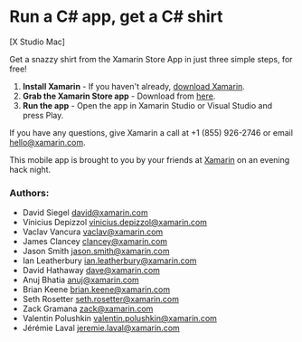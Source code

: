 Run a C# app, get a C# shirt
=============

[X Studio Mac]

Get a snazzy shirt from the Xamarin Store App in just three simple steps, for free!

1. __Install Xamarin__ - If you haven't already, [download Xamarin](http://www.xamarin.com/download).
2. __Grab the Xamarin Store app__ - Download from [here](https://github.com/xamarin/xamarin-store-app/archive/master.zip).
3. __Run the app__ - Open the app in Xamarin Studio or Visual Studio and press Play.

If you have any questions, give Xamarin a call at +1 (855) 926-2746 or email [hello@xamarin.com](mailto:hello@xamarin.com).

This mobile app is brought to you by your friends at [Xamarin](http://www.xamarin.com/) on an evening hack night.

### Authors:
- David Siegel <david@xamarin.com>
- Vinicius Depizzol <vinicius.depizzol@xamarin.com>
- Vaclav Vancura <vaclav@xamarin.com>
- James Clancey <clancey@xamarin.com>
- Jason Smith <jason.smith@xamarin.com>
- Ian Leatherbury <ian.leatherbury@xamarin.com>
- David Hathaway <dave@xamarin.com>
- Anuj Bhatia <anuj@xamarin.com>
- Brian Keene <brian.keene@xamarin.com>
- Seth Rosetter <seth.rosetter@xamarin.com>
- Zack Gramana <zack@xamarin.com>
- Valentin Polushkin <valentin.polushkin@xamarin.com>
- Jérémie Laval <jeremie.laval@xamarin.com>
